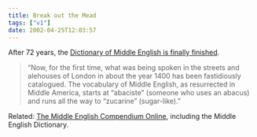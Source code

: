 ```yaml
---
title: Break out the Mead
tags: ["v1"]
date: 2002-04-25T12:03:57
---
```


After 72 years, the [Dictionary of Middle English is finally finished][1].

> &#8220;Now, for the first time, what was being spoken in the streets and alehouses of London in about the year 1400 has been fastidiously catalogued. The vocabulary of Middle English, as resurrected in Middle America, starts at &#8220;abaciste&#8221; (someone who uses an abacus) and runs all the way to &#8220;zucarine&#8221; (sugar-like).&#8221;

Related: [The Middle English Compendium Online][2], including the Middle English Dictionary.

[1]: http://www.thetimes.co.uk/article/0,,7-277883,00.html "Canterbury Toils article at The Times"
[2]: http://ets.umdl.umich.edu/m/mec/ "online version of The Middle English Compendium, including the Middle English Dictionary"
